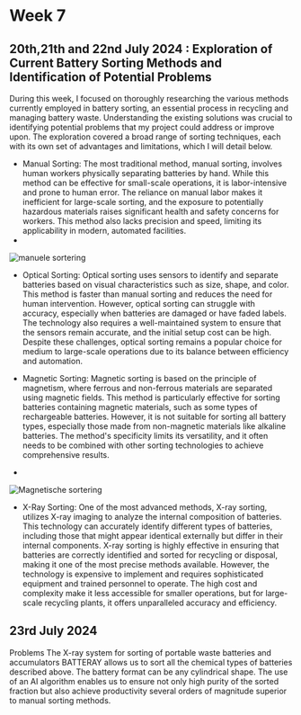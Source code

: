 # Week 7
## 20th,21th and 22nd July 2024 : Exploration of Current Battery Sorting Methods and Identification of Potential Problems

During this week, I focused on thoroughly researching the various methods currently employed in battery sorting, an essential process in recycling and managing battery waste. Understanding the existing solutions was crucial to identifying potential problems that my project could address or improve upon. The exploration covered a broad range of sorting techniques, each with its own set of advantages and limitations, which I will detail below.

* Manual Sorting: The most traditional method, manual sorting, involves human workers physically separating batteries by hand. While this method can be effective for small-scale operations, it is labor-intensive and prone to human error. The reliance on manual labor makes it inefficient for large-scale sorting, and the exposure to potentially hazardous materials raises significant health and safety concerns for workers. This method also lacks precision and speed, limiting its applicability in modern, automated facilities.
* 
![manuele sortering](https://github.com/user-attachments/assets/0842e6ae-3e07-4c0c-9fd2-f4b232dcc24a)

* Optical Sorting: Optical sorting uses sensors to identify and separate batteries based on visual characteristics such as size, shape, and color. This method is faster than manual sorting and reduces the need for human intervention. However, optical sorting can struggle with accuracy, especially when batteries are damaged or have faded labels. The technology also requires a well-maintained system to ensure that the sensors remain accurate, and the initial setup cost can be high. Despite these challenges, optical sorting remains a popular choice for medium to large-scale operations due to its balance between efficiency and automation.

* Magnetic Sorting: Magnetic sorting is based on the principle of magnetism, where ferrous and non-ferrous materials are separated using magnetic fields. This method is particularly effective for sorting batteries containing magnetic materials, such as some types of rechargeable batteries. However, it is not suitable for sorting all battery types, especially those made from non-magnetic materials like alkaline batteries. The method's specificity limits its versatility, and it often needs to be combined with other sorting technologies to achieve comprehensive results.
* 
![Magnetische sortering](https://github.com/user-attachments/assets/7593d1d0-dab6-46db-b4f5-68e177c66f6b)

* X-Ray Sorting: One of the most advanced methods, X-ray sorting, utilizes X-ray imaging to analyze the internal composition of batteries. This technology can accurately identify different types of batteries, including those that might appear identical externally but differ in their internal components. X-ray sorting is highly effective in ensuring that batteries are correctly identified and sorted for recycling or disposal, making it one of the most precise methods available. However, the technology is expensive to implement and requires sophisticated equipment and trained personnel to operate. The high cost and complexity make it less accessible for smaller operations, but for large-scale recycling plants, it offers unparalleled accuracy and efficiency.

## 23rd July 2024
Problems 
The X-ray system for sorting of portable waste batteries and accumulators BATTERAY allows us to sort all the chemical types of batteries described above. The battery format can be any cylindrical shape. The use of an AI algorithm enables us to ensure not only high purity of the sorted fraction but also achieve productivity several orders of magnitude superior to manual sorting methods.
